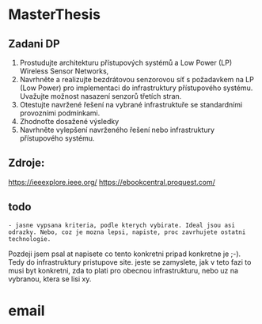 # MasterThesis

## Zadani DP
1. Prostudujte architekturu přístupových systémů a Low Power (LP) Wireless Sensor Networks, 
2. Navrhněte a realizujte bezdrátovou senzorovou síť s požadavkem na LP (Low Power) pro implementaci do infrastruktury přístupového systému. Uvažujte možnost nasazení senzorů třetích stran.  
3. Otestujte navržené řešení na vybrané infrastruktuře se standardními provozními podmínkami.  
4. Zhodnoťte dosažené výsledky 
5. Navrhněte vylepšení navrženého řešení nebo infrastruktury přístupového systému.


## Zdroje:
https://ieeexplore.ieee.org/
https://ebookcentral.proquest.com/



## todo
    - jasne vypsana kriteria, podle kterych vybirate. Ideal jsou asi odrazky. Nebo, coz je mozna lepsi, napiste, proc zavrhujete ostatni technologie.


Pozdeji jsem psal at napisete co tento konkretni pripad konkretne je ;-). Tedy do infrastruktury pristupove site. jeste se zamyslete, jak v teto fazi to musi byt konkretni, zda to plati pro obecnou infrastrukturu, nebo uz na vybranou, ktera se lisi xy.




# email

